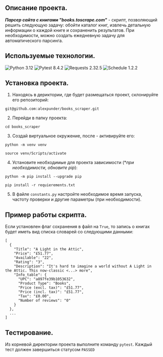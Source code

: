 ## Описание проекта.  

_**Парсер сайта с книгами "books.toscrape.com"**_ - скрипт, позволяющий решить следующую задачу: обойти каталог книг,
    извлечь детальную информации о каждой книге и сохраненить результатов. При необходимости, можно создать ежедневную задачу для автоматического парсинга.

## Используемые технологии.

![Python 3.12](https://img.shields.io/badge/Python-3.12-brightgreen.svg?style=flat&logo=python&logoColor=white)
![Pytest 8.4.2](https://img.shields.io/badge/Pytest-Testing-brightgreen?style=flat&logo=pytest)
![Requests 2.32.5](https://img.shields.io/badge/Requests-HTML%20Requests-red?style=flat&logo=python)
![Schedule 1.2.2](https://img.shields.io/badge/Schedule-Task%20Scheduling-blue?style=flat&logo=clockify)

## Установка проекта.  

1. Находясь в дериктории, где будет размещаться проект, склонируйте его репозиторий:  
```
git@github.com:alexpunder/books_scraper.git
```
2. Перейди в папку проекта:  
```
cd books_scraper
```
3. Создай виртуальное окружение, после - активируйте его:  
```
python -m venv venv
```
```
source venv/Scripts/activate
```
4. Установите необходимые для проекта зависимости (*_при необходимости, обновите pip_):
```
python -m pip install --upgrade pip
```
```
pip install -r requierements.txt 
```
5. В файле `constants.py` настройте необходимое время запуска, частоту проверки и другие параметры (при необходимости).

## Пример работы скрипта.

Если установлен флаг сохранения в файл на `True`, то запись о книгах будет иметь вид списка словарей со следующими данными:  
```
[
  {
    "Title": "A Light in the Attic",
    "Price": "£51.77",
    "Available": "22",
    "Rating": "3",
    "Description": "It's hard to imagine a world without A Light in the Attic. This now-classic <...> more",
    "Info_table": {
      "UPC": "a897fe39b1053632",
      "Product Type": "Books",
      "Price (excl. tax)": "£51.77",
      "Price (incl. tax)": "£51.77",
      "Tax": "£0.00",
      "Number of reviews": "0"
    }
  },
  ...
]
```

## Тестирование.

Из корневой директории проекта выполните команду `pytest`. Каждый тест должен завершиться статусом `PASSED`
